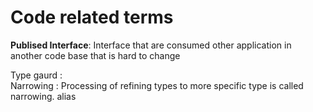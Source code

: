 # Code related terms

**Publised Interface**: Interface that are consumed other application in another code base that is hard to change

 Type gaurd :  
 Narrowing : Processing of refining types to more specific type is called narrowing.
 alias 
